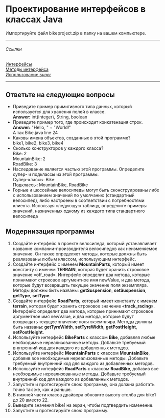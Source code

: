 # Проектирование интерфейсов в классах Java #
Импортируйте файл bikeproject.zip в папку на вашем компьютере.
***
###### Ссылки ######
[Интерфейсы](https://docs.oracle.com/javase/tutorial/java/concepts/interface.html "Описание из документаии")  
[Методы интерфейса](https://docs.oracle.com/javase/tutorial/java/IandI/override.html)  
[Использование *super*](https://docs.oracle.com/javase/tutorial/java/IandI/super.html)
***
## Ответьте на следующие вопросы ##
* Приведите пример примитивного типа данных, который используется для хранения полей в классе. 
<br> **Answer:** int(Integer), String, boolean
* Приведите пример того, где происходит конкатенация строк.
<br> **Answer:** "Hello, " + "World!"
<br>А так Bike.java line 24
* Каковы имена объектов, созданных в этой программе?
<br>bike1, bike2, bike3, bike4
* Сколько конструкторов у каждого класса?
<br>Bike: 2
<br>MountainBike: 2
<br>RoadBike: 3
* Наследование является частью этой программы. Определите супер- и подклассы из этой программы.
<br>Супер-классы: Bike
<br>Подклассы: MountainBike, RoadBike
* Горные и шоссейные велосипеды могут быть сконструированы либо с использованием значений по умолчанию (стандартный велосипед), либо настроены в соответствии с потребностями клиента. Используя следующую таблицу, определите примеры значений, назначенных одному из каждого типа стандартного велосипеда

## Модернизация программы ##
1. Создайте интерфейс в проекте велосипеда, который устанавливает название компании-производителя велосипедов как неизменяемое значение. Он также определяет методы, которые должны быть реализованы любым классом, использующим интерфейс.
2. Создайте интерфейс с именем **MountainParts**, который имеет константу с именем **TERRAIN**, которая будет хранить строковое значение «off_road». Интерфейс определит два метода, которые принимают строковое аргументное имя newValue, и два метода, которые будут возвращать текущее значение поля экземпляра. Методы должны быть названы: **getSuspension**, **setSuspension**, **getType**, **setType**.
3. Создайте интерфейс **RoadParts**, который имеет константу с именем **terrain**, которая будет хранить строковое значение «**track_racing**». Интерфейс определит два метода, которые принимают строковое аргументное имя newValue, и два метода, которые будут возвращать текущее значение поля экземпляра. Методы должны быть названы: **getTyreWidth**, **setTyreWidth**, **getPostHeight**, **setPostHeight**.
4. Используйте интерфейс **BikeParts** с классом **Bike**, добавляя любые необходимые нереализованные методы. Добавьте требуемый внутренний код для каждого из добавленных методов.
5. Используйте интерфейс **MountainParts** с классом **MountainBike**, добавив все необходимые нереализованные методы. Добавьте требуемый внутренний код для каждого из добавленных методов.
6. Используйте интерфейс **RoadParts** с классом **RoadBike**, добавив все необходимые нереализованные методы. Добавьте требуемый внутренний код для каждого из добавленных методов.
7. Запустите и протестируйте свою программу, она должна работать точно так же, как и раньше.
8. В нижней части класса драйвера обновите высоту столба для bike1 до 20 вместо 22.
9. Выведите значения bike1 на экран, чтобы подтвердить изменение.
10. Запустите и протестируйте свою программу.